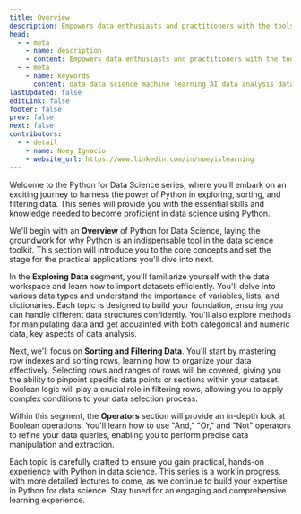 ```yaml
---
title: Overview
description: Empowers data enthusiasts and practitioners with the tools and knowledge to unlock the potential of data.
head:
  - - meta
    - name: description
    - content: Empowers data enthusiasts and practitioners with the tools and knowledge to unlock the potential of data.
  - - meta
    - name: keywords
      content: data data science machine learning AI data analysis data-driven data enthusiasts data practitioners
lastUpdated: false
editLink: false
footer: false
prev: false
next: false
contributors:
  - - detail
    - name: Noey Ignacio
    - website_url: https://www.linkedin.com/in/noeyislearning
---
```


<ImageCard 
  img_url="https://i.imgur.com/Y8ezdOF.png" 
/>

Welcome to the Python for Data Science series, where you'll embark on an exciting journey to harness the power of Python in exploring, sorting, and filtering data. This series will provide you with the essential skills and knowledge needed to become proficient in data science using Python.

We'll begin with an **Overview** of Python for Data Science, laying the groundwork for why Python is an indispensable tool in the data science toolkit. This section will introduce you to the core concepts and set the stage for the practical applications you'll dive into next.

In the **Exploring Data** segment, you'll familiarize yourself with the data workspace and learn how to import datasets efficiently. You'll delve into various data types and understand the importance of variables, lists, and dictionaries. Each topic is designed to build your foundation, ensuring you can handle different data structures confidently. You'll also explore methods for manipulating data and get acquainted with both categorical and numeric data, key aspects of data analysis.

Next, we'll focus on **Sorting and Filtering Data**. You'll start by mastering row indexes and sorting rows, learning how to organize your data effectively. Selecting rows and ranges of rows will be covered, giving you the ability to pinpoint specific data points or sections within your dataset. Boolean logic will play a crucial role in filtering rows, allowing you to apply complex conditions to your data selection process.

Within this segment, the **Operators** section will provide an in-depth look at Boolean operations. You'll learn how to use "And," "Or," and "Not" operators to refine your data queries, enabling you to perform precise data manipulation and extraction.

Each topic is carefully crafted to ensure you gain practical, hands-on experience with Python in data science. This series is a work in progress, with more detailed lectures to come, as we continue to build your expertise in Python for data science. Stay tuned for an engaging and comprehensive learning experience.
